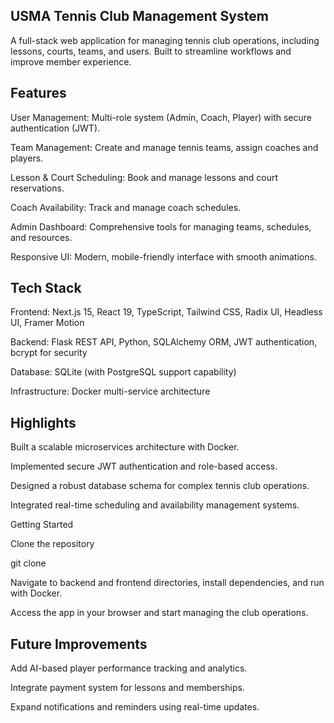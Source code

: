 ## USMA Tennis Club Management System

A full-stack web application for managing tennis club operations, including lessons, courts, teams, and users. Built to streamline workflows and improve member experience.

## Features

User Management: Multi-role system (Admin, Coach, Player) with secure authentication (JWT).

Team Management: Create and manage tennis teams, assign coaches and players.

Lesson & Court Scheduling: Book and manage lessons and court reservations.

Coach Availability: Track and manage coach schedules.

Admin Dashboard: Comprehensive tools for managing teams, schedules, and resources.

Responsive UI: Modern, mobile-friendly interface with smooth animations.

## Tech Stack

Frontend: Next.js 15, React 19, TypeScript, Tailwind CSS, Radix UI, Headless UI, Framer Motion

Backend: Flask REST API, Python, SQLAlchemy ORM, JWT authentication, bcrypt for security

Database: SQLite (with PostgreSQL support capability)

Infrastructure: Docker multi-service architecture

## Highlights

Built a scalable microservices architecture with Docker.

Implemented secure JWT authentication and role-based access.

Designed a robust database schema for complex tennis club operations.

Integrated real-time scheduling and availability management systems.

Getting Started

Clone the repository

git clone <repo-url>


Navigate to backend and frontend directories, install dependencies, and run with Docker.

Access the app in your browser and start managing the club operations.

## Future Improvements

Add AI-based player performance tracking and analytics.

Integrate payment system for lessons and memberships.

Expand notifications and reminders using real-time updates.

